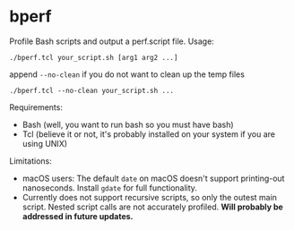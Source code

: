 # bperf

Profile Bash scripts and output a perf.script file.  Usage:
```
./bperf.tcl your_script.sh [arg1 arg2 ...]
```

append `--no-clean` if you do not want to clean up the temp files 
```
./bperf.tcl --no-clean your_script.sh ...
```

Requirements:
- Bash (well, you want to run bash so you must have bash)
- Tcl (believe it or not, it's probably installed on your system if you are using UNIX)

Limitations:
- macOS users: The default `date` on macOS doesn't support printing-out nanoseconds. Install `gdate` for full functionality.
- Currently does not support recursive scripts, so only the outest main script. Nested script calls are not accurately profiled. **Will probably be addressed in future updates.**